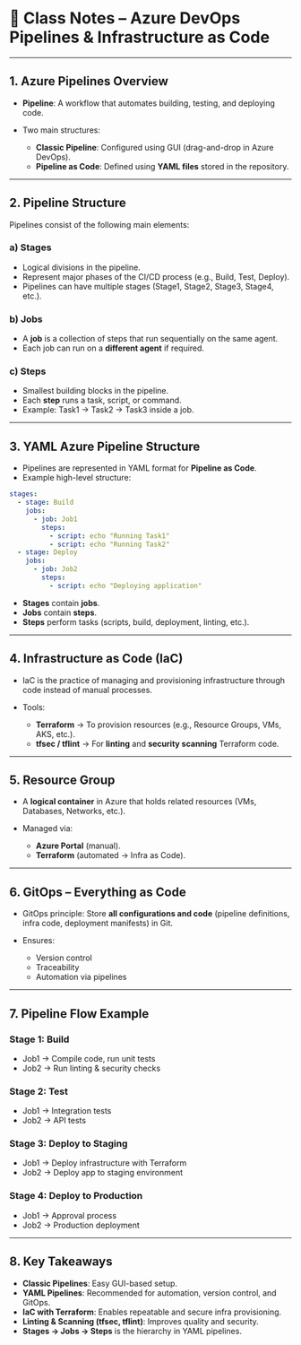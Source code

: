 # 📘 Class Notes – Azure DevOps Pipelines & Infrastructure as Code

---

## 1. **Azure Pipelines Overview**

* **Pipeline**: A workflow that automates building, testing, and deploying code.
* Two main structures:

  * **Classic Pipeline**: Configured using GUI (drag-and-drop in Azure DevOps).
  * **Pipeline as Code**: Defined using **YAML files** stored in the repository.

---

## 2. **Pipeline Structure**

Pipelines consist of the following main elements:

### a) **Stages**

* Logical divisions in the pipeline.
* Represent major phases of the CI/CD process (e.g., Build, Test, Deploy).
* Pipelines can have multiple stages (Stage1, Stage2, Stage3, Stage4, etc.).

### b) **Jobs**

* A **job** is a collection of steps that run sequentially on the same agent.
* Each job can run on a **different agent** if required.

### c) **Steps**

* Smallest building blocks in the pipeline.
* Each **step** runs a task, script, or command.
* Example: Task1 → Task2 → Task3 inside a job.

---

## 3. **YAML Azure Pipeline Structure**

* Pipelines are represented in YAML format for **Pipeline as Code**.
* Example high-level structure:

```yaml
stages:
  - stage: Build
    jobs:
      - job: Job1
        steps:
          - script: echo "Running Task1"
          - script: echo "Running Task2"
  - stage: Deploy
    jobs:
      - job: Job2
        steps:
          - script: echo "Deploying application"
```

* **Stages** contain **jobs**.
* **Jobs** contain **steps**.
* **Steps** perform tasks (scripts, build, deployment, linting, etc.).

---

## 4. **Infrastructure as Code (IaC)**

* IaC is the practice of managing and provisioning infrastructure through code instead of manual processes.
* Tools:

  * **Terraform** → To provision resources (e.g., Resource Groups, VMs, AKS, etc.).
  * **tfsec / tflint** → For **linting** and **security scanning** Terraform code.

---

## 5. **Resource Group**

* A **logical container** in Azure that holds related resources (VMs, Databases, Networks, etc.).
* Managed via:

  * **Azure Portal** (manual).
  * **Terraform** (automated → Infra as Code).

---

## 6. **GitOps – Everything as Code**

* GitOps principle: Store **all configurations and code** (pipeline definitions, infra code, deployment manifests) in Git.
* Ensures:

  * Version control
  * Traceability
  * Automation via pipelines

---

## 7. **Pipeline Flow Example**

### Stage 1: Build

* Job1 → Compile code, run unit tests
* Job2 → Run linting & security checks

### Stage 2: Test

* Job1 → Integration tests
* Job2 → API tests

### Stage 3: Deploy to Staging

* Job1 → Deploy infrastructure with Terraform
* Job2 → Deploy app to staging environment

### Stage 4: Deploy to Production

* Job1 → Approval process
* Job2 → Production deployment

---

## 8. **Key Takeaways**

* **Classic Pipelines**: Easy GUI-based setup.
* **YAML Pipelines**: Recommended for automation, version control, and GitOps.
* **IaC with Terraform**: Enables repeatable and secure infra provisioning.
* **Linting & Scanning (tfsec, tflint)**: Improves quality and security.
* **Stages → Jobs → Steps** is the hierarchy in YAML pipelines.

